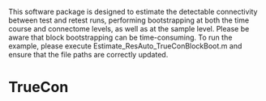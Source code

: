 This software package is designed to estimate the detectable connectivity between test and retest runs, performing bootstrapping at both the time course and connectome levels, as well as at the sample level. Please be aware that block bootstrapping can be time-consuming.
To run the example, please execute Estimate_ResAuto_TrueConBlockBoot.m and ensure that the file paths are correctly updated.
# TrueCon
